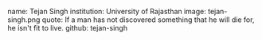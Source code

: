 name: Tejan Singh
institution: University of Rajasthan
image: tejan-singh.png
quote: If a man has not discovered something that he will die for, he isn't fit to live.
github: tejan-singh
